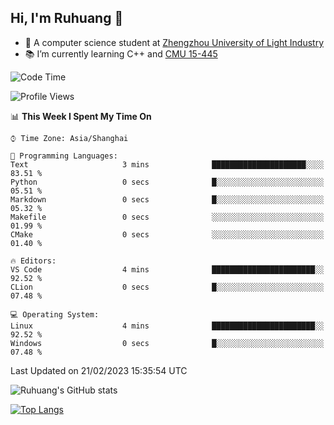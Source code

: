 ## Hi, I'm Ruhuang 👋

- :school: A computer science student at [Zhengzhou University of Light Industry](http://www.zzuli.edu.cn/)
- :books: I’m currently learning C++ and [CMU 15-445](https://15445.courses.cs.cmu.edu/fall2022/)

<!--START_SECTION:waka-->
![Code Time](http://img.shields.io/badge/Code%20Time-35%20hrs%2038%20mins-blue)

![Profile Views](http://img.shields.io/badge/Profile%20Views-1-blue)

📊 **This Week I Spent My Time On** 

```text
⌚︎ Time Zone: Asia/Shanghai

💬 Programming Languages: 
Text                     3 mins              █████████████████████░░░░   83.51 % 
Python                   0 secs              █░░░░░░░░░░░░░░░░░░░░░░░░   05.51 % 
Markdown                 0 secs              █░░░░░░░░░░░░░░░░░░░░░░░░   05.32 % 
Makefile                 0 secs              ░░░░░░░░░░░░░░░░░░░░░░░░░   01.99 % 
CMake                    0 secs              ░░░░░░░░░░░░░░░░░░░░░░░░░   01.40 % 

🔥 Editors: 
VS Code                  4 mins              ███████████████████████░░   92.52 % 
CLion                    0 secs              █░░░░░░░░░░░░░░░░░░░░░░░░   07.48 % 

💻 Operating System: 
Linux                    4 mins              ███████████████████████░░   92.52 % 
Windows                  0 secs              █░░░░░░░░░░░░░░░░░░░░░░░░   07.48 % 

```


 Last Updated on 21/02/2023 15:35:54 UTC
<!--END_SECTION:waka-->

![Ruhuang's GitHub stats](https://github-readme-stats.vercel.app/api?username=ruhuang2001&count_private=true&hide_title=true&show_icons=true&theme=vue)

[![Top Langs](https://github-readme-stats.vercel.app/api/top-langs/?username=ruhuang2001&layout=compact)](https://github.com/anuraghazra/github-readme-stats)
